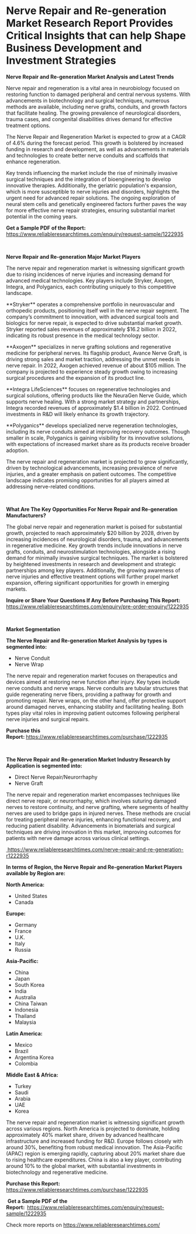 <p><h1>Nerve Repair and Re-generation Market Research Report Provides Critical Insights that can help Shape Business Development and Investment Strategies</h1></p><p><strong>Nerve Repair and Re-generation Market Analysis and Latest Trends</strong></p>
<p><p>Nerve repair and regeneration is a vital area in neurobiology focused on restoring function to damaged peripheral and central nervous systems. With advancements in biotechnology and surgical techniques, numerous methods are available, including nerve grafts, conduits, and growth factors that facilitate healing. The growing prevalence of neurological disorders, trauma cases, and congenital disabilities drives demand for effective treatment options. </p><p>The Nerve Repair and Regeneration Market is expected to grow at a CAGR of 4.6% during the forecast period. This growth is bolstered by increased funding in research and development, as well as advancements in materials and technologies to create better nerve conduits and scaffolds that enhance regeneration. </p><p>Key trends influencing the market include the rise of minimally invasive surgical techniques and the integration of bioengineering to develop innovative therapies. Additionally, the geriatric population's expansion, which is more susceptible to nerve injuries and disorders, highlights the urgent need for advanced repair solutions. The ongoing exploration of neural stem cells and genetically engineered factors further paves the way for more effective nerve repair strategies, ensuring substantial market potential in the coming years.</p></p>
<p><strong>Get a Sample PDF of the Report:&nbsp;</strong> <a href="https://www.reliableresearchtimes.com/enquiry/request-sample/1222935?utm_campaign=2220&utm_medium=2&utm_source=Github&utm_content=ia&utm_term=09032025&utm_id=nerve-repair-and-re-generation">https://www.reliableresearchtimes.com/enquiry/request-sample/1222935</a></p>
<p>&nbsp;</p>
<p><strong>Nerve Repair and Re-generation Major Market Players</strong></p>
<p><p>The nerve repair and regeneration market is witnessing significant growth due to rising incidences of nerve injuries and increasing demand for advanced medical technologies. Key players include Stryker, Axogen, Integra, and Polyganics, each contributing uniquely to this competitive landscape.</p><p>**Stryker** operates a comprehensive portfolio in neurovascular and orthopedic products, positioning itself well in the nerve repair segment. The company’s commitment to innovation, with advanced surgical tools and biologics for nerve repair, is expected to drive substantial market growth. Stryker reported sales revenues of approximately $16.2 billion in 2022, indicating its robust presence in the medical technology sector.</p><p>**Axogen** specializes in nerve grafting solutions and regenerative medicine for peripheral nerves. Its flagship product, Avance Nerve Graft, is driving strong sales and market traction, addressing the unmet needs in nerve repair. In 2022, Axogen achieved revenue of about $105 million. The company is projected to experience steady growth owing to increasing surgical procedures and the expansion of its product line.</p><p>**Integra LifeSciences** focuses on regenerative technologies and surgical solutions, offering products like the NeuraGen Nerve Guide, which supports nerve healing. With a strong market strategy and partnerships, Integra recorded revenues of approximately $1.4 billion in 2022. Continued investments in R&D will likely enhance its growth trajectory.</p><p>**Polyganics** develops specialized nerve regeneration technologies, including its nerve conduits aimed at improving recovery outcomes. Though smaller in scale, Polyganics is gaining visibility for its innovative solutions, with expectations of increased market share as its products receive broader adoption.</p><p>The nerve repair and regeneration market is projected to grow significantly, driven by technological advancements, increasing prevalence of nerve injuries, and a greater emphasis on patient outcomes. The competitive landscape indicates promising opportunities for all players aimed at addressing nerve-related conditions.</p></p>
<p>&nbsp;</p>
<p><strong>What Are The Key Opportunities For Nerve Repair and Re-generation Manufacturers?</strong></p>
<p><p>The global nerve repair and regeneration market is poised for substantial growth, projected to reach approximately $20 billion by 2028, driven by increasing incidences of neurological disorders, trauma, and advancements in regenerative medicine. Key growth trends include innovations in nerve grafts, conduits, and neurostimulation technologies, alongside a rising demand for minimally invasive surgical techniques. The market is bolstered by heightened investments in research and development and strategic partnerships among key players. Additionally, the growing awareness of nerve injuries and effective treatment options will further propel market expansion, offering significant opportunities for growth in emerging markets.</p></p>
<p><strong>Inquire or Share Your Questions If Any Before Purchasing This Report:</strong> <a href="https://www.reliableresearchtimes.com/enquiry/pre-order-enquiry/1222935?utm_campaign=2220&utm_medium=2&utm_source=Github&utm_content=ia&utm_term=09032025&utm_id=nerve-repair-and-re-generation">https://www.reliableresearchtimes.com/enquiry/pre-order-enquiry/1222935</a></p>
<p>&nbsp;</p>
<p><strong>Market Segmentation</strong></p>
<p><strong>The Nerve Repair and Re-generation Market Analysis by types is segmented into:</strong></p>
<p><ul><li>Nerve Conduit</li><li>Nerve Wrap</li></ul></p>
<p><p>The nerve repair and regeneration market focuses on therapeutics and devices aimed at restoring nerve function after injury. Key types include nerve conduits and nerve wraps. Nerve conduits are tubular structures that guide regenerating nerve fibers, providing a pathway for growth and promoting repair. Nerve wraps, on the other hand, offer protective support around damaged nerves, enhancing stability and facilitating healing. Both types play vital roles in improving patient outcomes following peripheral nerve injuries and surgical repairs.</p></p>
<p><strong>Purchase this Report:&nbsp;</strong><a href="https://www.reliableresearchtimes.com/purchase/1222935?utm_campaign=2220&utm_medium=2&utm_source=Github&utm_content=ia&utm_term=09032025&utm_id=nerve-repair-and-re-generation">https://www.reliableresearchtimes.com/purchase/1222935</a></p>
<p>&nbsp;</p>
<p><strong>The Nerve Repair and Re-generation Market Industry Research by Application is segmented into:</strong></p>
<p><ul><li>Direct Nerve Repair/Neurorrhaphy</li><li>Nerve Graft</li></ul></p>
<p><p>The nerve repair and regeneration market encompasses techniques like direct nerve repair, or neurorrhaphy, which involves suturing damaged nerves to restore continuity, and nerve grafting, where segments of healthy nerves are used to bridge gaps in injured nerves. These methods are crucial for treating peripheral nerve injuries, enhancing functional recovery, and reducing patient disability. Advancements in biomaterials and surgical techniques are driving innovation in this market, improving outcomes for patients with nerve damage across various clinical settings.</p></p>
<p><a href="https://www.reliableresearchtimes.com/nerve-repair-and-re-generation-r1222935?utm_campaign=2220&utm_medium=2&utm_source=Github&utm_content=ia&utm_term=09032025&utm_id=nerve-repair-and-re-generation">&nbsp;https://www.reliableresearchtimes.com/nerve-repair-and-re-generation-r1222935</a></p>
<p><strong>In terms of Region, the Nerve Repair and Re-generation Market Players available by Region are:</strong></p>
<p>
    <p> <strong> North America: </strong>
        <ul>
            <li>United States</li>
            <li>Canada</li>
        </ul>
        </p> 
    <p> <strong> Europe: </strong>
        <ul>
            <li>Germany</li>
            <li>France</li>
            <li>U.K.</li>
            <li>Italy</li>
            <li>Russia</li>
        </ul>
        </p> 
    <p> <strong> Asia-Pacific: </strong>
        <ul>
            <li>China</li>
            <li>Japan</li>
            <li>South Korea</li>
            <li>India</li>
            <li>Australia</li>
            <li>China Taiwan</li>
            <li>Indonesia</li>
            <li>Thailand</li>
            <li>Malaysia</li>
        </ul>
        </p> 
    <p> <strong> Latin America: </strong>
        <ul>
            <li>Mexico</li>
            <li>Brazil</li>
            <li>Argentina Korea</li>
            <li>Colombia</li>
        </ul>
        </p> 
    <p> <strong> Middle East & Africa: </strong>
        <ul>
            <li>Turkey</li>
            <li>Saudi</li>
            <li>Arabia</li>
            <li>UAE</li>
            <li>Korea</li>
        </ul>
    </p>
    </p>
<p><p>The nerve repair and regeneration market is witnessing significant growth across various regions. North America is projected to dominate, holding approximately 40% market share, driven by advanced healthcare infrastructure and increased funding for R&D. Europe follows closely with around 30%, benefiting from robust medical innovation. The Asia-Pacific (APAC) region is emerging rapidly, capturing about 20% market share due to rising healthcare expenditures. China is also a key player, contributing around 10% to the global market, with substantial investments in biotechnology and regenerative medicine.</p></p>
<p><strong>Purchase this Report: </strong><a href="https://www.reliableresearchtimes.com/purchase/1222935?utm_campaign=2220&utm_medium=2&utm_source=Github&utm_content=ia&utm_term=09032025&utm_id=nerve-repair-and-re-generation">https://www.reliableresearchtimes.com/purchase/1222935</a></p>
<p>&nbsp;<strong>Get a Sample PDF of the Report:&nbsp;&nbsp;</strong><a href="https://www.reliableresearchtimes.com/enquiry/request-sample/1222935?utm_campaign=2220&utm_medium=2&utm_source=Github&utm_content=ia&utm_term=09032025&utm_id=nerve-repair-and-re-generation">https://www.reliableresearchtimes.com/enquiry/request-sample/1222935</a></p>
<p><strong></strong></p>
<p>Check more reports on <a href="https://www.reliableresearchtimes.com/?utm_campaign=2220&utm_medium=2&utm_source=Github&utm_content=ia&utm_term=09032025&utm_id=nerve-repair-and-re-generation">https://www.reliableresearchtimes.com/</a></p>